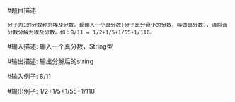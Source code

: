 #题目描述

    分子为1的分数称为埃及分数。现输入一个真分数(分子比分母小的分数，叫做真分数)，请将该分数分解为埃及分数。如：8/11 = 1/2+1/5+1/55+1/110。

#输入描述:
    输入一个真分数，String型


#输出描述:
    输出分解后的string

#输入例子:
    8/11

#输出例子:
    1/2+1/5+1/55+1/110